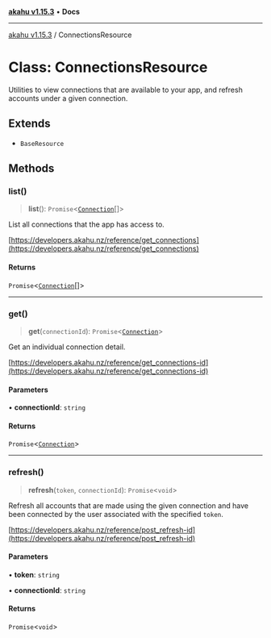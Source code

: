 [**akahu v1.15.3**](../README.md) • **Docs**

***

[akahu v1.15.3](../README.md) / ConnectionsResource

# Class: ConnectionsResource

Utilities to view connections that are available to your app, and refresh
accounts under a given connection.

## Extends

- `BaseResource`

## Methods

### list()

> **list**(): `Promise`\<[`Connection`](../type-aliases/Connection.md)[]\>

List all connections that the app has access to.

[https://developers.akahu.nz/reference/get_connections](https://developers.akahu.nz/reference/get_connections)

#### Returns

`Promise`\<[`Connection`](../type-aliases/Connection.md)[]\>

***

### get()

> **get**(`connectionId`): `Promise`\<[`Connection`](../type-aliases/Connection.md)\>

Get an individual connection detail.

[https://developers.akahu.nz/reference/get_connections-id](https://developers.akahu.nz/reference/get_connections-id)

#### Parameters

• **connectionId**: `string`

#### Returns

`Promise`\<[`Connection`](../type-aliases/Connection.md)\>

***

### refresh()

> **refresh**(`token`, `connectionId`): `Promise`\<`void`\>

Refresh all accounts that are made using the given connection and have been
connected by the user associated with the specified `token`.

[https://developers.akahu.nz/reference/post_refresh-id](https://developers.akahu.nz/reference/post_refresh-id)

#### Parameters

• **token**: `string`

• **connectionId**: `string`

#### Returns

`Promise`\<`void`\>
